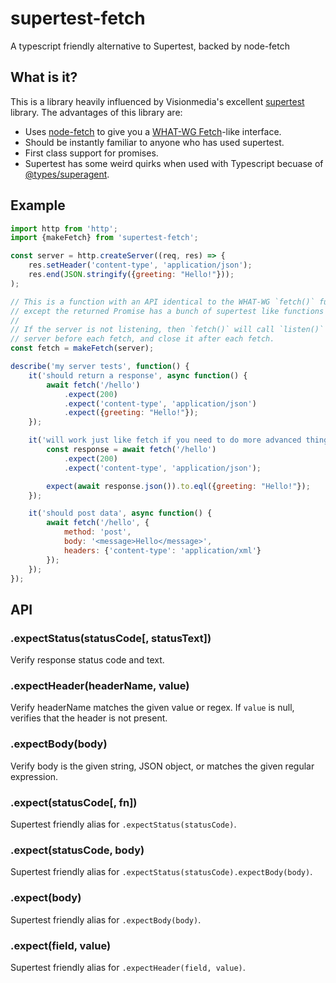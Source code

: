 # supertest-fetch

A typescript friendly alternative to Supertest, backed by node-fetch

## What is it?

This is a library heavily influenced by Visionmedia's excellent
[supertest](https://github.com/visionmedia/supertest) library.  The advantages
of this library are:

* Uses [node-fetch](https://github.com/bitinn/node-fetch) to give you a
  [WHAT-WG Fetch](https://github.github.io/fetch)-like interface.
* Should be instantly familiar to anyone who has used supertest.
* First class support for promises.
* Supertest has some weird quirks when used with Typescript becuase of
  [@types/superagent](https://github.com/DefinitelyTyped/DefinitelyTyped/issues/12044).

## Example

```js
import http from 'http';
import {makeFetch} from 'supertest-fetch';

const server = http.createServer((req, res) => {
    res.setHeader('content-type', 'application/json');
    res.end(JSON.stringify({greeting: "Hello!"}));
);

// This is a function with an API identical to the WHAT-WG `fetch()` function,
// except the returned Promise has a bunch of supertest like functions on it.
//
// If the server is not listening, then `fetch()` will call `listen()` on the
// server before each fetch, and close it after each fetch.
const fetch = makeFetch(server);

describe('my server tests', function() {
    it('should return a response', async function() {
        await fetch('/hello')
            .expect(200)
            .expect('content-type', 'application/json')
            .expect({greeting: "Hello!"});
    });

    it('will work just like fetch if you need to do more advanced things', async function() {
        const response = await fetch('/hello')
            .expect(200)
            .expect('content-type', 'application/json');

        expect(await response.json()).to.eql({greeting: "Hello!"});
    });

    it('should post data', async function() {
        await fetch('/hello', {
            method: 'post',
            body: '<message>Hello</message>',
            headers: {'content-type': 'application/xml'}
        });
    });
});
```

## API

### .expectStatus(statusCode[, statusText])

Verify response status code and text.

### .expectHeader(headerName, value)

Verify headerName matches the given value or regex.  If `value` is null,
verifies that the header is not present.

### .expectBody(body)

Verify body is the given string, JSON object, or matches the given regular expression.

### .expect(statusCode[, fn])

Supertest friendly alias for `.expectStatus(statusCode)`.

### .expect(statusCode, body)

Supertest friendly alias for `.expectStatus(statusCode).expectBody(body)`.

### .expect(body)

Supertest friendly alias for `.expectBody(body)`.

### .expect(field, value)

Supertest friendly alias for `.expectHeader(field, value)`.